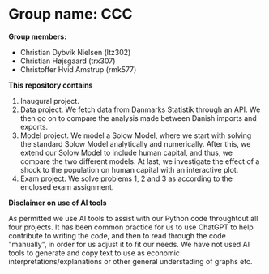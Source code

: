 # Group name: CCC

**Group members:**
- Christian Dybvik Nielsen (ltz302)
- Christian Højsgaard (trx307)
- Christoffer Hvid Amstrup (rmk577)

**This repository contains**
1. Inaugural project. 
2. Data project. We fetch data from Danmarks Statistik through an API. We then go on to compare the analysis made between Danish imports and exports.
3. Model project. We model a Solow Model, where we start with solving the standard Solow Model analytically and numerically. After this, we extend our Solow Model to include human capital, and thus, we compare the two different models. At last, we investigate the effect of a shock to the population on human capital with an interactive plot.
4. Exam project. We solve problems 1, 2 and 3 as according to the enclosed exam assignment.

**Disclaimer on use of AI tools**

As permitted we use AI tools to assist with our Python code throughtout all four projects. It has been common practice for us to use ChatGPT to help contribute to writing the code, and then to read through the code "manually", in order for us adjust it to fit our needs. We have not used AI tools to generate and copy text to use as economic interpretations/explanations or other general understading of graphs etc.

